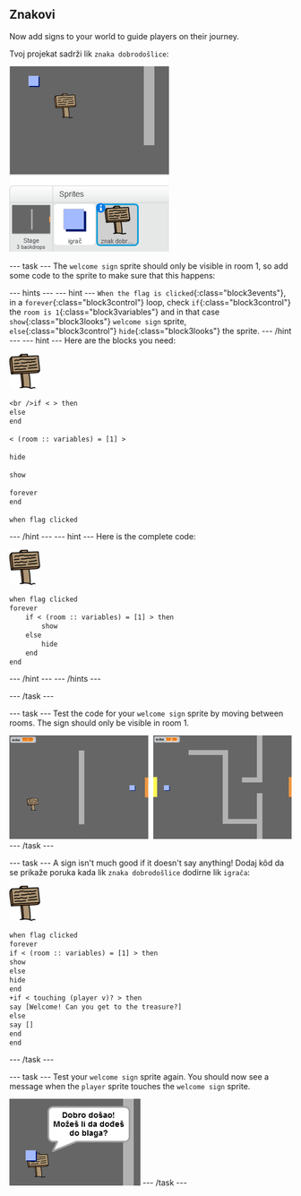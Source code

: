 ## Znakovi

Now add signs to your world to guide players on their journey.

Tvoj projekat sadrži lik `znaka dobrodošlice`:

![screenshot](images/world-sign.png)

\--- task \--- The `welcome sign` sprite should only be visible in room 1, so add some code to the sprite to make sure that this happens:

\--- hints \--- \--- hint \--- `When the flag is clicked`{:class="block3events"}, in a `forever`{:class="block3control"} loop, check `if`{:class="block3control"} the `room is 1`{:class="block3variables"} and in that case `show`{:class="block3looks"} `welcome sign` sprite, `else`{:class="block3control"} `hide`{:class="block3looks"} the sprite. \--- /hint \--- \--- hint \--- Here are the blocks you need:

![sign](images/sign.png)

```blocks3
<br />if < > then
else
end

< (room :: variables) = [1] >

hide

show

forever
end

when flag clicked

```

\--- /hint \--- \--- hint \--- Here is the complete code:

![sign](images/sign.png)

```blocks3
when flag clicked
forever
    if < (room :: variables) = [1] > then
        show
    else
        hide
    end
end
```

\--- /hint \--- \--- /hints \---

\--- /task \---

\--- task \--- Test the code for your `welcome sign` sprite by moving between rooms. The sign should only be visible in room 1.

![screenshot](images/world-sign-test.png) \--- /task \---

\--- task \--- A sign isn't much good if it doesn't say anything! Dodaj kôd da se prikaže poruka kada lik `znaka dobrodošlice` dodirne lik `igrača`:

![sign](images/sign.png)

```blocks3
when flag clicked
forever
if < (room :: variables) = [1] > then
show
else
hide
end
+if < touching (player v)? > then
say [Welcome! Can you get to the treasure?]
else
say []
end
end
```

\--- /task \---

\--- task \--- Test your `welcome sign` sprite again. You should now see a message when the `player` sprite touches the `welcome sign` sprite.

![screenshot](images/world-sign-test2.png) \--- /task \---